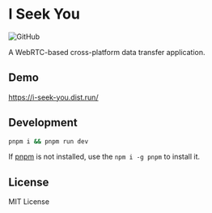 # I Seek You

![GitHub](https://img.shields.io/github/license/Lifeni/i-seek-you)

A WebRTC-based cross-platform data transfer application.

## Demo

https://i-seek-you.dist.run/

## Development

```sh
pnpm i && pnpm run dev
```

If [pnpm](https://pnpm.io/) is not installed, use the `npm i -g pnpm` to install it.

## License

MIT License
